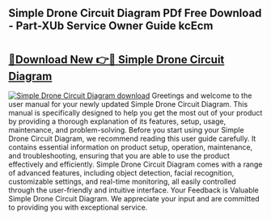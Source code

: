 ## Simple Drone Circuit Diagram PDf Free Download - Part-XUb Service Owner Guide kcEcm

# <h2><a href="http://dfkyfa.blite.top/?on=Simple+Drone+Circuit+Diagram">🔗Download New 👉🔴 Simple Drone Circuit Diagram</a></h2>

[![Simple Drone Circuit Diagram download](https://i.imgur.com/lujVjoI.png)](http://dfkyfa.blite.top/?on=Simple+Drone+Circuit+Diagram)
Greetings and welcome to the user manual for your newly updated Simple Drone Circuit Diagram. This manual is specifically designed to help you get the most out of your product by providing a thorough explanation of its features, setup, usage, maintenance, and problem-solving. Before you start using your Simple Drone Circuit Diagram, we recommend reading this user guide carefully. It contains essential information on product setup, operation, maintenance, and troubleshooting, ensuring that you are able to use the product effectively and efficiently. Simple Drone Circuit Diagram comes with a range of advanced features, including object detection, facial recognition, customizable settings, and real-time monitoring, all easily controlled through the user-friendly and intuitive interface. Your Feedback is Valuable Simple Drone Circuit Diagram. We appreciate your input and are committed to providing you with exceptional service.
